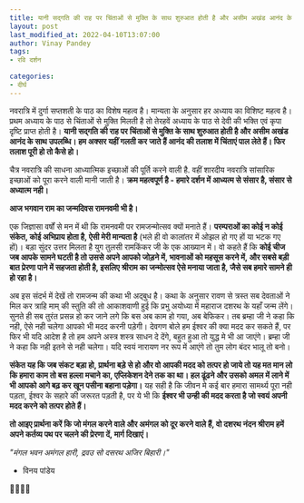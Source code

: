```yaml
---
title: यानी सद्गति की राह पर चिंताओं से मुक्ति के साथ शुरुआत होती है और असीम अखंड आनंद के साथ उपलब्धि। हम अक्सर यहीं गलती कर जाते हैं आनंद की तलाश में चिंताएं पाल लेते हैं। फिर तलाश पूरी हो तो कैसे हो।
layout: post
last_modified_at: 2022-04-10T13:07:00
author: Vinay Pandey
tags:
- रवि दर्शन

categories:
- दीर्घ
---
```

नवरात्रि में दुर्गा सप्तशती के पाठ का विशेष महत्व है। मान्यता के अनुसार हर अध्याय का विशिष्ट महत्व है। प्रथम अध्याय के पाठ से चिंताओं से मुक्ति  मिलती है तो तेरहवें अध्याय के पाठ से देवी की भक्ति एवं कृपा दृष्टि प्राप्त होती है। **यानी सद्गति की राह पर चिंताओं से मुक्ति के साथ शुरुआत होती है और असीम अखंड आनंद के साथ उपलब्धि। हम अक्सर यहीं गलती कर जाते हैं आनंद की तलाश में चिंताएं पाल लेते हैं। फिर तलाश पूरी हो तो कैसे हो।**

चैत्र नवरात्रि की साधना आध्यात्मिक इच्छाओं की पूर्ति करने वाली है. वहीं शारदीय नवरात्रि सांसारिक इच्छाओं को पूरा करने वाली मानी जाती है। **क्रम महत्वपूर्ण है - हमारे दर्शन में आध्यत्म से संसार है, संसार से अध्यात्म नही।**

**आज भगवान राम का जन्मदिवस रामनवमी भी है।**

एक जिज्ञासा वर्षों से मन में थी कि रामनवमी पर रामजन्मोत्सव क्यों मनाते हैं। **परम्पराओं का कोई न कोई संकेत, कोई अभिप्राय होता है, ऐसी मेरी मान्यता है** (भले ही वो कालांतर में ओझल हो गए हों या भटक गए हों)। बड़ा सुंदर उत्तर मिलता है युग तुलसी रामकिंकर जी के एक आख्यान में। वो कहते हैं कि  **कोई चीज जब आपके सामने घटती है तो उससे अपने आपको जोड़ने में, भावनाओं को महसूस करने में, और सबसे बड़ी बात प्रेरणा पाने में सहजता होती है, इसलिए श्रीराम का जन्मोत्सव ऐसे मनाया जाता है, जैसे सब हमारे सामने ही हो रहा है।** 

अब इस संदर्भ में देखें तो रामजन्म की कथा भी अद्बुध है। कथा के अनुसार रावण से त्रस्त सब देवताओं ने मिल कर त्राहि माम् की स्तुति की तो आकाशवाणी हुई कि प्रभु अयोध्या में महाराज दशरथ के यहाँ जन्म लेंगे। सुनते ही सब तुरंत प्रसन्न हो कर जाने लगे कि बस अब काम हो गया, अब बेफिकर। तब ब्रम्हा जी ने कहा कि नही, ऐसे नही चलेगा आपको भी मदद करनी पड़ेगी। देवगण बोले हम ईश्वर की क्या मदद कर सकते हैं, पर फिर भी यदि आदेश है तो हम अपने अस्त्र शस्त्र साधन दे देंगे, बहुत हुआ तो युद्ध मे भी आ जाएंगे। ब्रम्हा जी ने कहा कि नही इतने से नही चलेगा। यदि स्वयं नारायण नर रूप में आएंगे तो तुम लोग बंदर भालू तो बनो। 

**संकेत यह कि जब संकट बड़ा हो, प्रार्थना बड़े से हो और वो आपकी मदद को तत्पर हो जाये तो यह मत मान लो कि हमारा काम तो बस हल्ला मचाने का, एप्लिकेशन देने तक का था। हल ढूंढने और उसको अमल में लाने में भी आपको आगे बढ़ कर खून पसीना बहाना पड़ेगा।** यह सही है कि जीवन मे कई बार हमारा सामर्थ्य पूरा नही पड़ता, ईश्वर के सहारे की जरूरत पड़ती है, पर ये भी कि **ईश्वर भी उन्ही की मदद करता है जो स्वयं अपनी मदद करने को तत्पर होते हैं।** 

**तो आइए प्रार्थना करें कि जो मंगल करने वाले और अमंगल को दूर करने वाले हैं, वो दशरथ नंदन श्रीराम हमें अपने कर्तव्य पथ पर चलने की प्रेरणा दें, मार्ग दिखाएं।**

*"मंगल भवन अमंगल हारी,*
*द्रवउ सो दसरथ अजिर बिहारी।"*

- विनय पांडेय

🙏🌷🌷🙏


